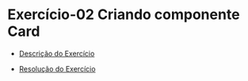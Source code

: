 # Exercício-02 Criando componente Card

- [Descrição do Exercício](https://onebitcode.notion.site/Exerc-cio-2-Criando-um-Componente-Card-1-09996df4c1c841409b99ff6e363122f8) 

- [Resolução do Exercício](https://onebitcode.notion.site/Resolu-o-do-Exerc-cio-2-bde8c036f7444dbda49675b08ead03a9) 